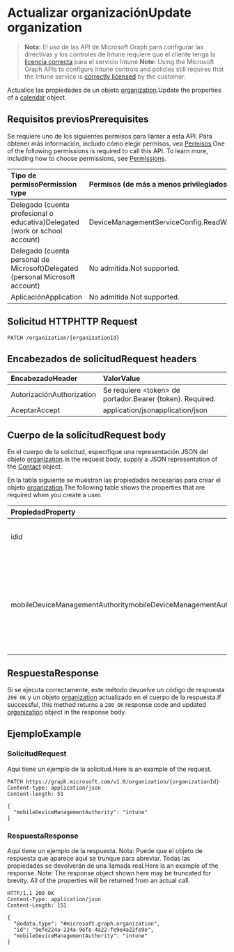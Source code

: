 # <a name="update-organization"></a><span data-ttu-id="a5fe0-101">Actualizar organización</span><span class="sxs-lookup"><span data-stu-id="a5fe0-101">Update organization</span></span>

> <span data-ttu-id="a5fe0-102">**Nota:** El uso de las API de Microsoft Graph para configurar las directivas y los controles de Intune requiere que el cliente tenga la [licencia correcta](https://go.microsoft.com/fwlink/?linkid=839381) para el servicio Intune.</span><span class="sxs-lookup"><span data-stu-id="a5fe0-102">**Note:** Using the Microsoft Graph APIs to configure Intune controls and policies still requires that the Intune service is [correctly licensed](https://go.microsoft.com/fwlink/?linkid=839381) by the customer.</span></span>

<span data-ttu-id="a5fe0-103">Actualice las propiedades de un objeto [organization](../resources/intune_onboarding_organization.md).</span><span class="sxs-lookup"><span data-stu-id="a5fe0-103">Update the properties of a [calendar](../resources/intune_onboarding_organization.md) object.</span></span>
## <a name="prerequisites"></a><span data-ttu-id="a5fe0-104">Requisitos previos</span><span class="sxs-lookup"><span data-stu-id="a5fe0-104">Prerequisites</span></span>
<span data-ttu-id="a5fe0-p101">Se requiere uno de los siguientes permisos para llamar a esta API. Para obtener más información, incluido cómo elegir permisos, vea [Permisos](../../../concepts/permissions_reference.md).</span><span class="sxs-lookup"><span data-stu-id="a5fe0-p101">One of the following permissions is required to call this API. To learn more, including how to choose permissions, see [Permissions](../../../concepts/permissions_reference.md).</span></span>

|<span data-ttu-id="a5fe0-107">Tipo de permiso</span><span class="sxs-lookup"><span data-stu-id="a5fe0-107">Permission type</span></span>|<span data-ttu-id="a5fe0-108">Permisos (de más a menos privilegiados)</span><span class="sxs-lookup"><span data-stu-id="a5fe0-108">Permissions (from least to most privileged)</span></span>|
|:---|:---|
|<span data-ttu-id="a5fe0-109">Delegado (cuenta profesional o educativa)</span><span class="sxs-lookup"><span data-stu-id="a5fe0-109">Delegated (work or school account)</span></span>|<span data-ttu-id="a5fe0-110">DeviceManagementServiceConfig.ReadWrite.All</span><span class="sxs-lookup"><span data-stu-id="a5fe0-110">DeviceManagementServiceConfig.ReadWrite.All</span></span>|
|<span data-ttu-id="a5fe0-111">Delegado (cuenta personal de Microsoft)</span><span class="sxs-lookup"><span data-stu-id="a5fe0-111">Delegated (personal Microsoft account)</span></span>|<span data-ttu-id="a5fe0-112">No admitida.</span><span class="sxs-lookup"><span data-stu-id="a5fe0-112">Not supported.</span></span>|
|<span data-ttu-id="a5fe0-113">Aplicación</span><span class="sxs-lookup"><span data-stu-id="a5fe0-113">Application</span></span>|<span data-ttu-id="a5fe0-114">No admitida.</span><span class="sxs-lookup"><span data-stu-id="a5fe0-114">Not supported.</span></span>|

## <a name="http-request"></a><span data-ttu-id="a5fe0-115">Solicitud HTTP</span><span class="sxs-lookup"><span data-stu-id="a5fe0-115">HTTP Request</span></span>
<!-- {
  "blockType": "ignored"
}
-->
``` http
PATCH /organization/{organizationId}
```

## <a name="request-headers"></a><span data-ttu-id="a5fe0-116">Encabezados de solicitud</span><span class="sxs-lookup"><span data-stu-id="a5fe0-116">Request headers</span></span>
|<span data-ttu-id="a5fe0-117">Encabezado</span><span class="sxs-lookup"><span data-stu-id="a5fe0-117">Header</span></span>|<span data-ttu-id="a5fe0-118">Valor</span><span class="sxs-lookup"><span data-stu-id="a5fe0-118">Value</span></span>|
|:---|:---|
|<span data-ttu-id="a5fe0-119">Autorización</span><span class="sxs-lookup"><span data-stu-id="a5fe0-119">Authorization</span></span>|<span data-ttu-id="a5fe0-120">Se requiere &lt;token&gt; de portador.</span><span class="sxs-lookup"><span data-stu-id="a5fe0-120">Bearer {token}. Required.</span></span>|
|<span data-ttu-id="a5fe0-121">Aceptar</span><span class="sxs-lookup"><span data-stu-id="a5fe0-121">Accept</span></span>|<span data-ttu-id="a5fe0-122">application/json</span><span class="sxs-lookup"><span data-stu-id="a5fe0-122">application/json</span></span>|

## <a name="request-body"></a><span data-ttu-id="a5fe0-123">Cuerpo de la solicitud</span><span class="sxs-lookup"><span data-stu-id="a5fe0-123">Request body</span></span>
<span data-ttu-id="a5fe0-124">En el cuerpo de la solicitud, especifique una representación JSON del objeto [organization](../resources/intune_onboarding_organization.md).</span><span class="sxs-lookup"><span data-stu-id="a5fe0-124">In the request body, supply a JSON representation of the [Contact](../resources/intune_onboarding_organization.md) object.</span></span>

<span data-ttu-id="a5fe0-125">En la tabla siguiente se muestran las propiedades necesarias para crear el objeto [organization](../resources/intune_onboarding_organization.md).</span><span class="sxs-lookup"><span data-stu-id="a5fe0-125">The following table shows the properties that are required when you create a user.</span></span>

|<span data-ttu-id="a5fe0-126">Propiedad</span><span class="sxs-lookup"><span data-stu-id="a5fe0-126">Property</span></span>|<span data-ttu-id="a5fe0-127">Tipo</span><span class="sxs-lookup"><span data-stu-id="a5fe0-127">Type</span></span>|<span data-ttu-id="a5fe0-128">Descripción</span><span class="sxs-lookup"><span data-stu-id="a5fe0-128">Description</span></span>|
|:---|:---|:---|
|<span data-ttu-id="a5fe0-129">id</span><span class="sxs-lookup"><span data-stu-id="a5fe0-129">id</span></span>|<span data-ttu-id="a5fe0-130">String</span><span class="sxs-lookup"><span data-stu-id="a5fe0-130">String</span></span>|<span data-ttu-id="a5fe0-131">El GUID para el objeto.</span><span class="sxs-lookup"><span data-stu-id="a5fe0-131">The resource GUID for the security object is not valid.</span></span>|
|<span data-ttu-id="a5fe0-132">mobileDeviceManagementAuthority</span><span class="sxs-lookup"><span data-stu-id="a5fe0-132">mobileDeviceManagementAuthority</span></span>|<span data-ttu-id="a5fe0-133">String</span><span class="sxs-lookup"><span data-stu-id="a5fe0-133">String</span></span>|<span data-ttu-id="a5fe0-134">Entidad de administración de dispositivos móviles.</span><span class="sxs-lookup"><span data-stu-id="a5fe0-134">Mobile device management authority.</span></span> <span data-ttu-id="a5fe0-135">Los valores posibles son: `unknown`, `intune`, `sccm` y `office365`.</span><span class="sxs-lookup"><span data-stu-id="a5fe0-135">Possible values are: `unknown`, `intune`, `sccm`, `office365`.</span></span>|



## <a name="response"></a><span data-ttu-id="a5fe0-136">Respuesta</span><span class="sxs-lookup"><span data-stu-id="a5fe0-136">Response</span></span>
<span data-ttu-id="a5fe0-137">Si se ejecuta correctamente, este método devuelve un código de respuesta `200 OK` y un objeto [organization](../resources/intune_onboarding_organization.md) actualizado en el cuerpo de la respuesta.</span><span class="sxs-lookup"><span data-stu-id="a5fe0-137">If successful, this method returns a `200 OK` response code and updated [organization](../resources/intune_onboarding_organization.md) object in the response body.</span></span>

## <a name="example"></a><span data-ttu-id="a5fe0-138">Ejemplo</span><span class="sxs-lookup"><span data-stu-id="a5fe0-138">Example</span></span>
### <a name="request"></a><span data-ttu-id="a5fe0-139">Solicitud</span><span class="sxs-lookup"><span data-stu-id="a5fe0-139">Request</span></span>
<span data-ttu-id="a5fe0-140">Aquí tiene un ejemplo de la solicitud.</span><span class="sxs-lookup"><span data-stu-id="a5fe0-140">Here is an example of the request.</span></span>
``` http
PATCH https://graph.microsoft.com/v1.0/organization/{organizationId}
Content-type: application/json
Content-length: 51

{
  "mobileDeviceManagementAuthority": "intune"
}
```

### <a name="response"></a><span data-ttu-id="a5fe0-141">Respuesta</span><span class="sxs-lookup"><span data-stu-id="a5fe0-141">Response</span></span>
<span data-ttu-id="a5fe0-p103">Aquí tiene un ejemplo de la respuesta. Nota: Puede que el objeto de respuesta que aparece aquí se trunque para abreviar. Todas las propiedades se devolverán de una llamada real.</span><span class="sxs-lookup"><span data-stu-id="a5fe0-p103">Here is an example of the response. Note: The response object shown here may be truncated for brevity. All of the properties will be returned from an actual call.</span></span>
``` http
HTTP/1.1 200 OK
Content-Type: application/json
Content-Length: 151

{
  "@odata.type": "#microsoft.graph.organization",
  "id": "9efe224a-224a-9efe-4a22-fe9e4a22fe9e",
  "mobileDeviceManagementAuthority": "intune"
}
```



